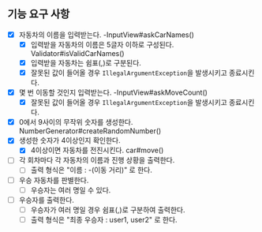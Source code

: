 ## 기능 요구 사항

- [X] 자동차의 이름을 입력받는다. -InputView#askCarNames()
    - [X] 입력받을 자동차의 이름은 5글자 이하로 구성된다. Validator#isValidCarNames()
    - [X] 입력받을 자동차는 쉼표(,)로 구분된다.
    - [X] 잘못된 값이 들어올 경우 `IllegalArgumentException`을 발생시키고 종료시킨다.
- [X] 몇 번 이동할 것인지 입력받는다. -InputView#askMoveCount()
    - [X] 잘못된 값이 들어올 경우 `IllegalArgumentException`을 발생시키고 종료시킨다.
- [X] 0에서 9사이의 무작위 숫자를 생성한다. NumberGenerator#createRandomNumber()
- [X] 생성한 숫자가 4이상인지 확인한다.
    - [X] 4이상이면 자동차를 전진시킨다. car#move()
- [ ] 각 회차마다 각 자동차의 이름과 진행 상황을 출력한다.
    - [ ] 출력 형식은 "이름 : -(이동 거리)" 로 한다.
- [ ] 우승 자동차를 판별한다.
    - [ ] 우승자는 여러 명일 수 있다.
- [ ] 우승자를 출력한다.
    - [ ] 우승자가 여러 명일 경우 쉼표(,)로 구분하여 출력한다.
    - [ ] 출력 형식은 "최종 우승자 : user1, user2" 로 한다.
